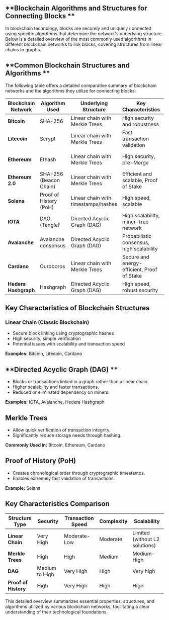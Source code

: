 ##  **Blockchain Algorithms and Structures for Connecting Blocks **

In blockchain technology, blocks are securely and uniquely connected using specific algorithms that determine the network's underlying structure. Below is a detailed overview of the most commonly used algorithms in different blockchain networks to link blocks, covering structures from linear chains to graphs.

##  **Common Blockchain Structures and Algorithms **

The following table offers a detailed comparative summary of blockchain networks and the algorithms they utilize for connecting blocks:

| Blockchain Network | Algorithm Used           | Underlying Structure                   | Key Characteristics                           | Hash Algorithm        |
|--------------------|--------------------------|-------------------------------------|-----------------------------------------------|-----------------------|
| **Bitcoin**        | SHA-256                  | Linear chain with Merkle Trees       | High security and robustness                  | SHA-256               |
| **Litecoin**       | Scrypt                   | Linear chain with Merkle Trees       | Fast transaction validation                   | Scrypt                |
| **Ethereum**       | Ethash                   | Linear chain with Merkle Trees       | High security, pre-Merge                      | Ethash (SHA-3 variant)|
| **Ethereum 2.0**   | SHA-256 (Beacon Chain)   | Linear chain with Merkle Trees       | Efficient and scalable, Proof of Stake        | SHA-256               |
| **Solana**         | Proof of History (PoH)   | Linear chain with timestamps/hashes  | High speed, scalable                         | SHA-256 (modified)    |
| **IOTA**           | DAG (Tangle)             | Directed Acyclic Graph (DAG)         | High scalability, miner-free network          | Curl-P-81             |
| **Avalanche**      | Avalanche consensus      | Directed Acyclic Graph (DAG)         | Probabilistic consensus, high scalability     | SHA-256 and variants  |
| **Cardano**        | Ouroboros                | Linear chain with Merkle Trees       | Secure and energy-efficient, Proof of Stake   | SHA-256               |
| **Hedera Hashgraph** | Hashgraph               | Directed Acyclic Graph (DAG)         | High speed, robust security                  | SHA-384               |

## **Key Characteristics of Blockchain Structures**

### Linear Chain (Classic Blockchain)
- Secure block linking using cryptographic hashes
- High security, simple verification
- Potential issues with scalability and transaction speed

**Examples:** Bitcoin, Litecoin, Cardano

##  **Directed Acyclic Graph (DAG) **

- Blocks or transactions linked in a graph rather than a linear chain.
- Higher scalability and faster transactions.
- Reduced or eliminated dependency on miners.

**Examples:** IOTA, Avalanche, Hedera Hashgraph

## **Merkle Trees**

- Allow quick verification of transaction integrity.
- Significantly reduce storage needs through hashing.

**Commonly Used in:** Bitcoin, Ethereum, Cardano

## **Proof of History (PoH)**

- Creates chronological order through cryptographic timestamps.
- Enables extremely fast validation of transactions.

**Example:** Solana

##  **Key Characteristics Comparison**

| Structure Type           | Security          | Transaction Speed | Complexity      | Scalability          |
|--------------------------|-------------------|-------------------|-----------------|----------------------|
| **Linear Chain**         | Very High         | Moderate-Low      | Moderate        | Limited (without L2 solutions) |
| **Merkle Trees**         | High              | High              | Medium          | Medium-High          |
| **DAG**                  | Medium to High    | Very High         | High            | Very high            |
| **Proof of History**     | High              | Very High         | High            | High                 |

This detailed overview summarizes essential properties, structures, and algorithms utilized by various blockchain networks, facilitating a clear understanding of their technological foundations.

